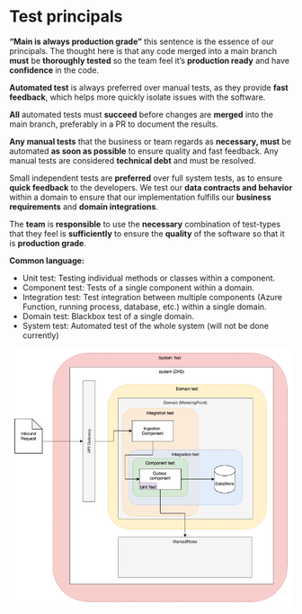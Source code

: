 # Test principals

**“Main is always production grade”** this sentence is the essence of our principals.
The thought here is that any code merged into a main branch **must** be **thoroughly tested** so the team feel it’s **production ready** and have **confidence** in the code.

**Automated test** is always preferred over manual tests, as they provide **fast feedback**, which helps more quickly isolate issues with the software.

**All** automated tests must **succeed** before changes are **merged** into the main branch, preferably in a PR to document the results.

**Any manual tests** that the business or team regards as **necessary, must** be automated **as soon as possible** to ensure quality and fast feedback. Any manual tests are considered **technical debt** and must be resolved.

Small independent tests are **preferred** over full system tests, as to ensure **quick feedback** to the developers. We test our **data contracts and behavior** within a domain to ensure that our implementation fulfills our **business requirements** and **domain integrations**.

The **team** is **responsible** to use the **necessary** combination of test-types that they feel is **sufficiently** to ensure the **quality** of the software so that it is **production grade**.

**Common language:**

- Unit test: Testing individual methods or classes within a component.
- Component test: Tests of a single component within a domain.
- Integration test: Test integration between multiple components (Azure Function, running process, database, etc.) within a single domain.
- Domain test:  Blackbox test of a single domain.
- System test: Automated test of the whole system (will not be done currently)

![common language - test principals](./test-principals-common-language.png)

